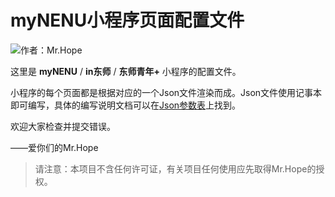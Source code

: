 # myNENU小程序页面配置文件

![作者：Mr.Hope](https://img.shields.io/badge/作者-Mr.Hope-blue.svg)

这里是 **myNENU** / **in东师** / **东师青年\+** 小程序的配置文件。

小程序的每个页面都是根据对应的一个Json文件渲染而成。Json文件使用记事本即可编写，具体的编写说明文档可以在[Json参数表](https://nenuyouth.com/doc/miniProgram/tagList)上找到。

欢迎大家检查并提交错误。

——爱你们的Mr.Hope

> 请注意：本项目不含任何许可证，有关项目任何使用应先取得Mr.Hope的授权。

